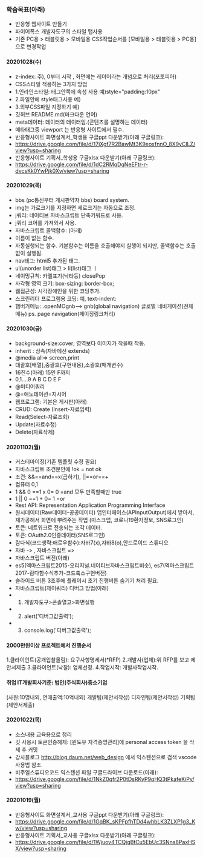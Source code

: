 ### 학습목표(아래)

- 반응형 웹사이트 만들기
- 파이어폭스 개발자도구의 스타일 탭사용
- 기존 PC용 > 태블릿용 > 모바일용 CSS작업순서를 [모바일용 > 태블릿용 > PC용] 으로 변경작업

#### 20201028(수)
- z-index: 주), 0부터 시작 , 화면에는 레이어라는 개념으로 처리(포토피아)
- CSS스타일 적용하는 3가지 방법
- 1.인라인스타일: 태그안쪽에 속성 사용 
    예)style="padding:10px"
- 2.파일안에 style태그사용 
    예)<style>내부스타일 주기</style>
- 3.외부CSS파일 지정하기 
    예)<link href="css파일위치"/>
- 깃허브 README.md(마크다운 언어)
- meta데이터: 데이터의 데이터임.(콘텐츠를 설명하는 데이터)
- 메타태그중 viewport 는 반응형 사이트에서 필수.
- 반응형사이트 화면설계서_학생용 구글ppt 다운받기(아래 구글링크):
- https://drive.google.com/file/d/17jXgf7R2BawMt3K9eoxfnnO_8X9yClLZ/view?usp=sharing
- 반응형사이트 기획서_학생용 구글xlsx 다운받기(아래 구글링크):
- https://drive.google.com/file/d/1dC2RMqDqNeEFtr-r-dvcsKk0YwPjk0Xy/view?usp=sharing

#### 20201029(목)
- bbs (pc통신부터 게시판약자 bbs) board system.
- img는 가로크기를 지정하면 세로크기는 자동으로 조정.
- j쿼리: 네이티브 자바스크립트 단축키워드로 사용.
- j쿼리 코어를 가져와서 사용.
- 자바스크립트 콜백함수: (아래)
- 이름이 없는 함수.
- 자동실행되는 함수. 기본함수는 이름을 호출해야지 
실행이 되지만, 콜백함수는 호출없이 실행됨.
- nav태그: html5 추가된 태그.
- ul(unorder list)태그 > li(list)태그 ㅣ
- 네이밍규칙: 카멜표기(낙타등) closePop
- 사각형 영역 크기: box-sizing: border-box;
- 웹접근성: 시각장애인을 위한 코딩추가.
- 스크린리더 프로그램용 코딩: 예, text-indent:
- 햄버거메뉴: .openMOgnb--> gnb(global navigation)
글로벌 네비게이션(전체메뉴)
ps. page navigation(페이징링크처리)

#### 20201030(금)
- background-size:cover; 영역보다 이미지가 작을때 작동.
- inherit : 상속(자바에선 extends)
- @media all=> screen,print
- 대괄호[배열],중괄호{구현내용},소괄호(매개변수)
- 16진수(아래) 15인 F까지
- 0,1....9 A B C D E F
- @미디어쿼리
- @=애노테이션=지시어
- 웹프로그램: 기본은 게시판(아래)
- CRUD: Create (Insert-자료입력)
- Read(Select-자료조회)
- Update(자료수정)
- Delete(자료삭제)

#### 20201102(월)
- 커스터마이징(기존 템플릿 수정 필요)
- 자바스크립트 조건문안에 !ok = not ok
- 조건: &&==and==x(곱하기), ||==or==+
- 컴퓨터 0,1
- 1 && 0 ==1 x 0= 0 =and 모두 만족할때만 true
- 1 || 0 ==1 + 0= 1 =or 
- Rest API: Representation Application Programming Interface
- 원시데이터(Raw데이터-공공데이터)
앱인터페이스(APInputOutput)에서 받아서, 재가공해서 화면에 뿌려주는 작업
(마스크앱, 코로나19환자정보, SNS로그인)
- 토큰: 네트워크로 전송되는 조각 데이터.
- 토큰: OAuth2.0인증데이터(SNS로그인)
- 람다식(코드생략:애로우함수):자바7(x),자바8(o),안드로이드 스튜디오
- 자바 -> , 자바스크립트 =>
- 자바스크립트 버전(아래)
- es5(엑마스크립트2015-오리지널.네이티브자바스크립트비슷), es7(엑마스크립트2017-람다함수식추가-코드축소구현버전)
- 슬라이드 버튼 3초후에 플레이시 초기 진행버튼 숨기기 처리 필요.
- 자바스크립트(제이쿼리) 디버그 방법(아래)
- 1. 개발자도구>콘솔열고>화면실행
- 2. alert('디버그값출력');
- 3. console.log('디버그값출력');

#### 2000만원이상 프로젝트에서 진행순서
1.클라이언트(공개입찰올림):
요구사항명세서(*RFP)
2.개발사(업체):위 RFP를 보고 제안서제출
3.클라이언트(낙찰): 업체선정.
4.작업시작: 개발사작업시작.

#### 취업 IT개발회사기준: 법인(주식회사)중소기업
(사원:10명내외, 연매출액:10억내외)
개발팀(제안서작성)
디자인팀(제안서작성)
기획팀(제안서제출)



#### 20201022(목)

- 소스내용 교육용으로 정리
- 깃 사용시 토큰인증헤제: [윈도우 자격증명관리]에 personal access token 을 삭제 후 커밋
- 강사블로그 http://blog.daum.net/web_design 에서 익스텐션으로 검색 vscode 사용법 참조.
- 비주얼스튜디오코드 익스텐션 파일 구글드라이브 다운로드(아래):
- https://drive.google.com/file/d/1NkZ0qfr2P0tDsRKyP9qHQ3tPkafeKiPv/view?usp=sharing

#### 20201019(월)

- 반응형사이트 화면설계서_교사용 구글ppt 다운받기(아래 구글링크):
- https://drive.google.com/file/d/1GqBK_sKPFpfhTDd4whbLK3ZLXP1g3_Kw/view?usp=sharing
- 반응형사이트 기획서_교사용 구글xlsx 다운받기(아래 구글링크):
- https://drive.google.com/file/d/1Wjuov4TCQjqBtCu5EbUc3SNns8PaxHSX/view?usp=sharing
